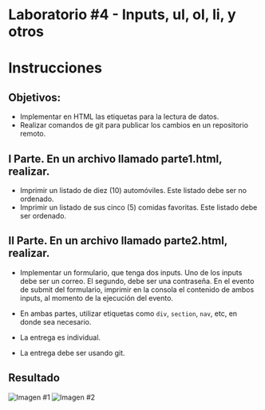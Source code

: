 # Laboratorio #4 - Inputs, ul, ol, li, y otros

# Instrucciones

## Objetivos:
- Implementar en HTML las etiquetas para la lectura de datos.
- Realizar comandos de git para publicar los cambios en un repositorio remoto.

## I Parte. En un archivo llamado parte1.html, realizar.

- Imprimir un listado de diez (10) automóviles. Este listado debe ser no ordenado.
- Imprimir un listado de sus cinco (5) comidas favoritas. Este listado debe ser ordenado.

## II Parte. En un archivo llamado parte2.html, realizar.

- Implementar un formulario, que tenga dos inputs. Uno de los inputs debe ser un correo. El segundo, debe ser una contraseña. En el evento de submit del formulario, imprimir en la consola el contenido de ambos inputs, al momento de la ejecución del evento.

* En ambas partes, utilizar etiquetas como `div`, `section`, `nav`, etc, en donde sea necesario.

* La entrega es individual.

* La entrega debe ser usando git.

## Resultado
![Imagen #1](https://i.imgur.com/PXcMwiC.jpg)
![Imagen #2](https://i.imgur.com/VNdBWRn.png)